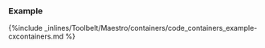 <!-- usedin: [ _maestro/Toolbelt] - post: -->


### Example



{%include _inlines/Toolbelt/Maestro/containers/code_containers_example-cxcontainers.md %}



